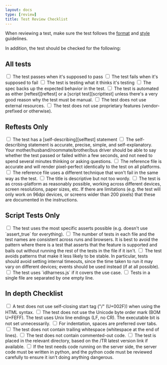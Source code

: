```yaml
---
layout: docs
type: [review]
title: Test Review Checklist
---
```


When reviewing a test, make sure the test follows the
[format][format] and [style][style] guidelines.

In addition, the test should be checked for the following:

## All tests
<input type="checkbox">
The test passes when it's supposed to pass

<input type="checkbox">
The test fails when it's supposed to fail

<input type="checkbox">
The test is testing what it thinks it's testing

<input type="checkbox">
The spec backs up the expected behavior in the test.

<input type="checkbox">
The test is automated as either [reftest][reftest] or a
[script test][scripttest] unless there's a very good reason why the
test must be manual.

<input type="checkbox">
The test does not use external resources.

<input type="checkbox">
The test does not use proprietary features (vendor-prefixed or otherwise).


## Reftests Only
<input type="checkbox">
The test has a [self-describing][selftest] statement

<input type="checkbox">
The self-describing statement is accurate, precise, simple, and
self-explanatory. Your mother/husband/roommate/brother/bus driver
should be able to say whether the test passed or failed within a few
seconds, and not need to spend several minutes thinking or asking
questions.

<input type="checkbox">
The reference file is accurate and will render pixel-perfect
identically to the test on all platforms.

<input type="checkbox">
The reference file uses a different technique that won't fail in
the same way as the test.

<input type="checkbox">
The title is descriptive but not too wordy.

<input type="checkbox">
The test is as cross-platform as reasonably possible, working
across different devices, screen resolutions, paper sizes, etc. If
there are limitations (e.g. the test will only work on 96dpi
devices, or screens wider than 200 pixels) that these are documented
in the instructions.


## Script Tests Only

<input type="checkbox">
The test uses the most specific asserts possible (e.g. doesn't use
`assert_true` for everything).

<input type="checkbox">
The number of tests in each file and the test names are consistent
across runs and browsers. It is best to avoid the pattern where there is
a test that asserts that the feature is supported and bails out without
running the rest of the tests in the file if it isn't.

<input type="checkbox">
The test avoids patterns that make it less likely to be stable.
In particular, tests should avoid setting internal timeouts, since the
time taken to run it may vary on different devices; events should be used
instead (if at all possible).

<input type="checkbox">
The test uses `idlharness.js` if it covers the use case.

<input type="checkbox">
Tests in a single file are separated by one empty line.


## In depth Checklist

<input type="checkbox">
A test does not use self-closing start tag ("/" (U+002F)) when using the
HTML syntax.

<input type="checkbox">
The test does not use the Unicode byte order mark (BOM U+FEFF). The test
uses Unix line endings (LF, no CR). The executable bit is not set
unnecessarily.

<input type="checkbox">
For indentation, spaces are preferred over tabs.

<input type="checkbox">
The test does not contain trailing whitespace (whitespace at the end of
lines).

<input type="checkbox">
The test does not contain commented-out code.

<input type="checkbox">
The test is placed in the relevant directory, based on the /TR latest
version link if available.

<input type="checkbox">
If the test needs code running on the server side, the server code must
be written in python, and the python code must be reviewed carefully to
ensure it isn't doing anything dangerous.



[format]: ./test-format-guidelines.html
[style]: ./test-style-guidelines.html
[reftest]: ./reftests.html
[scripttest]: ./testharness-documentation.html
[selftest]: ./test-style-guidelines.html#self-describing
